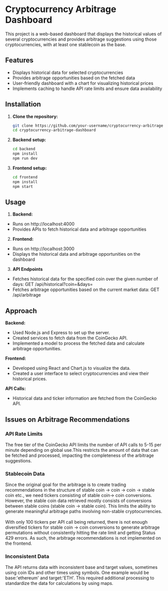 # Cryptocurrency Arbitrage Dashboard

This project is a web-based dashboard that displays the historical values of several cryptocurrencies and provides arbitrage suggestions using those cryptocurrencies, with at least one stablecoin as the base.

## Features

- Displays historical data for selected cryptocurrencies
- Provides arbitrage opportunities based on the fetched data
- User-friendly dashboard with a chart for visualizing historical prices
- Implements caching to handle API rate limits and ensure data availability

## Installation

1. **Clone the repository:**
   ```sh
   git clone https://github.com/your-username/cryptocurrency-arbitrage-dashboard.git
   cd cryptocurrency-arbitrage-dashboard
2. **Backend setup:**
    ```sh
    cd backend
    npm install
    npm run dev
2. **Frontend setup:**
    ```sh
    cd frontend
    npm install
    npm start

## Usage
1. **Backend:**
- Runs on http://localhost:4000
- Provides APIs to fetch historical data and arbitrage opportunities
2. **Frontend:**
- Runs on http://localhost:3000
- Displays the historical data and arbitrage opportunities on the dashboard
3. **API Endpoints**
- Fetches historical data for the specified coin over the given number of days: GET /api/historical?coin=<coin>&days=<days>
- Fetches arbitrage opportunities based on the current market data: GET /api/arbitrage

## Approach
**Backend:**
- Used Node.js and Express to set up the server.
- Created services to fetch data from the CoinGecko API.
- Implemented a model to process the fetched data and calculate arbitrage opportunities.
  
**Frontend:**
- Developed using React and Chart.js to visualize the data.
- Created a user interface to select cryptocurrencies and view their historical prices.
  
**API Calls:**
- Historical data and ticker information are fetched from the CoinGecko API.

## Issues on Arbitrage Recommendations
### API Rate Limits
The free tier of the CoinGecko API limits the number of API calls to 5-15 per minute depending on global use.This restricts the amount of data that can be fetched and processed, impacting the completeness of the arbitrage suggestions.

### Stablecoin Data

Since the original goal for the arbitrage is to create trading recommendations in the structure of stable coin -> coin -> coin -> stable coin etc., we need tickers consisting of stable coin-> coin conversions. However, 
the stable coin data retrieved mostly consists of conversions between stable coins (stable coin -> stable coin). This limits the ability to generate meaningful arbitrage paths involving non-stable cryptocurrencies.
<br><br>
With only 100 tickers per API call being returned, there is not enough diversified tickers for stable coin -> coin conversions to generate arbitrage permutations without consistently hitting the rate limit and getting Status 429 errors.
As such, the arbitrage recommendations is not implemented on the frontend.


### Inconsistent Data
The API returns data with inconsistent base and target values, sometimes using coin IDs and other times using symbols. One example would be base:'ethereum' and target:'ETH'.
This required additional processing to standardize the data for calculations by using maps.





